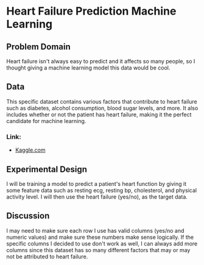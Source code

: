 # Heart Failure Prediction Machine Learning

## Problem Domain

Heart failure isn't always easy to predict and it affects so many people, so I thought
giving a machine learning model this data would be cool. 

## Data

This specific dataset contains various factors that contribute to heart failure
such as diabetes, alcohol consumption, blood sugar levels, and more. It also includes
whether or not the patient has heart failure, making it the perfect candidate for machine 
learning.

### Link:

* [Kaggle.com](https://www.kaggle.com/datasets/miadul/heart-failure-prediction-synthetic-dataset)

## Experimental Design

I will be training a model to predict a patient's heart function by giving it some feature data such as
resting ecg, resting bp, cholesterol, and physical activity level. I will then use the heart failure (yes/no),
as the target data. 

## Discussion

I may need to make sure each row I use has valid columns (yes/no and numeric values) and make sure these numbers make
sense logically. If the specific columns I decided to use don't work as well, I can always add more columns since this 
dataset has so many different factors that may or may not be attributed to heart failure. 

